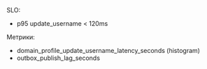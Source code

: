 SLO:
- p95 update_username < 120ms

Метрики:
- domain_profile_update_username_latency_seconds (histogram)
- outbox_publish_lag_seconds

